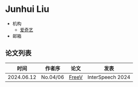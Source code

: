 # Junhui Liu

- 机构
  - [爱奇艺](../Institutions/iQIYI.md)
- 邮箱

## 论文列表

| 时间 | 作者序 | 论文 | 发表 |
|:-:|:-:|---|---|
| 2024.06.12 | No.04/06 | [FreeV](../Models/TTS3_Vocoder/2024.06.12_FreeV.md) | InterSpeech 2024 |